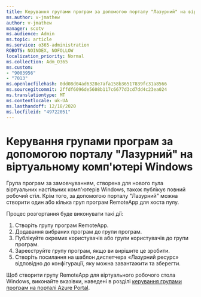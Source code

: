 ```yaml
---
title: Керування групами програм за допомогою порталу "Лазурний" на віртуальному комп'ютері Windows
ms.author: v-jmathew
author: v-jmathew
manager: scotv
ms.audience: Admin
ms.topic: article
ms.service: o365-administration
ROBOTS: NOINDEX, NOFOLLOW
localization_priority: Normal
ms.collection: Adm_O365
ms.custom:
- "9003956"
- "7013"
ms.openlocfilehash: 0dd08d04ad6328e7afa158b36517839fc31a8566
ms.sourcegitcommit: 2ffdf6096de5608b117c6677d3cd7dd4c23ea024
ms.translationtype: MT
ms.contentlocale: uk-UA
ms.lasthandoff: 12/18/2020
ms.locfileid: "49722051"
---
```

# <a name="manage-app-groups-by-using-the-azure-portal-for-windows-virtual-desktop"></a>Керування групами програм за допомогою порталу "Лазурний" на віртуальному комп'ютері Windows

Група програм за замовчуванням, створена для нового пула віртуальних настільних комп'ютерів Windows, також публікує повний робочий стіл. Крім того, за допомогою порталу "Лазурний" можна створити один або кілька груп програм RemoteApp для хоста пулу.

Процес розгортання буде виконувати такі дії:

1. Створіть групу програм RemoteApp.
2. Додавання вибраних програм до групи програм.
3. Публікуйте окремих користувачів або групи користувачів до групи програм.
4. Зареєструйте групу програм, якщо ви вирішите це зробити.
5. Створіть посилання на шаблон диспетчера «Лазурний ресурс» відповідно до конфігурації, яку можна завантажити та зберегти.

Щоб створити групу RemoteApp для віртуального робочого стола Windows, виконайте вказівки, наведені в розділі [керування групами програм на порталі Azure Portal](https://go.microsoft.com/fwlink/?linkid=2129550).
